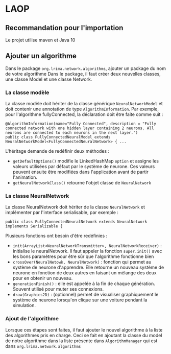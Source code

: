 # LAOP
## Recommandation pour l'importation
Le projet utilise maven et Java 10

## Ajouter un algorithme
Dans le package `org.lrima.network.algorithms`, ajouter un package du nom de votre algorithme
Dans le package, il faut créer deux nouvelles classes, une classe Model et une classe Network.
### La classe modèle
La classe modèle doit hériter de la classe générique `NeuralNetworkModel` et doit contenir une annotation de type `AlgorithmInformation`. Par exemple, pour l'algorithme fullyConnected, la déclaration doit être faite comme suit :  
```
@AlgorithmInformation(name="Fully Connected", description = "Fully connected network with one hidden layer containing 2 neurons. All neurons are connected to each neurons in the next layer.")
public class FullyConnectedNeuralModel extends NeuralNetworkModel<FullyConnectedNeuralNetwork> { ...
```
L'héritage demande de redéfinir deux méthodes :
- `getDefaultOptions()` modifie le LinkedHashMap `option` et assigne les valeurs utilisées par défaut par le système de neurone. Ces valeurs peuvent ensuite être modifiées dans l'application avant de partir l'animation.
- `getNeuralNetworkClass()` retourne l'objet classe de `NeuralNetwork` 
### La classe NeuralNetwork
La classe NeuralNetwork doit hériter de la classe `NeuralNetwork` et implémenter par l'interface serialisable, par exemple :  
```
public class FullyConnectedNeuralNetwork extends NeuralNetwork implements Serializable { 
```
Plusieurs fonctions ont besoin d'être redéfinies : 
- `init(ArrayList<NeuralNetworkTransmitter>, NeuralNetworkReceiver)` : initialise le neuralNetwork. Il faut appeler la fonction `super.init()` avec les bons paramètres pour être sûr que l'algorithme fonctionne bien 
- `crossOver(NeuralNetowk, NeuralNetwork)` : fonction qui permet au système de neurone d'apprendre. Elle retourne un nouveau système de neurone en fonction de deux autres en faisant un mélange des deux pour en obtenir un nouveau.
- `generationFinish()` : elle est appelée à la fin de chaque génération. Souvent utilisé pour muter ses connexions.
- `draw(Graphics2D)` : (optionnel) permet de visualiser graphiquement le système de neurone lorsqu'on clique sur une voiture pendant la simulation.
### Ajout de l'algorithme
Lorsque ces étapes sont faites, il faut ajouter le nouvel algorithme à la liste des algorithmes pris en charge. Ceci se fait en ajoutant la classe du model de notre algorithme dans la liste présente dans `AlgorithmManager` qui est dans `org.lrima.network.algorithms`
